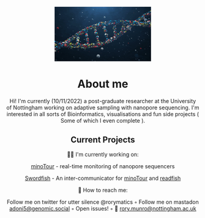 <!-- ![cool pixel DNA art](DNA-Animation.gif) -->
<p align="center">
<img src="DNA-Animation.gif" width="50%" height="50%">
 </p>
<!--  <div id="toc_container" align="center">
<p class="toc_title">Contents</p>
<ul class="toc_list">
  <li><a href="#First_Point_Header">1 First Point Header</a>
  <ul>
    <li><a href="#First_Sub_Point_1">1.1 First Sub Point 1</a></li>
    <li><a href="#First_Sub_Point_2">1.2 First Sub Point 2</a></li>
  </ul>
</li>
<li><a href="#Second_Point_Header">2 Second Point Header</a></li>
<li><a href="#Third_Point_Header">3 Third Point Header</a></li>
</ul>
</div>
 -->

<h1 align="center">About me</h1>

<p align="center">
Hi! I'm currently (10/11/2022) a post-graduate researcher at the University of Nottingham working on adaptive sampling with nanopore sequencing. I'm interested in all sorts of Bioinformatics, visualisations and fun side projects ( Some of which I even complete ). 
</p>
<h2 align="center">Current Projects</h2>
<div align="center" align-items="center">
   🐱‍💻 I'm currently working on:
  
[minoTour](https://github.com/LooseLab/minotourapp) - real-time monitoring of nanopore sequencers

[Swordfish](https://github.com/LooseLab/swordfish) - An inter-communicator for [minoTour](https://github.com/LooseLab/minotourapp) and [readfish](https://github.com/LooseLab/readfish)
    

   🔭 How to reach me:
  
 Follow me on twitter for utter silence @rorymatics ◦ 
 Follow me on mastadon adoni5@genomic.social ◦ 
 Open issues! ◦
 📧 rory.munro@nottingham.ac.uk
 </div>
